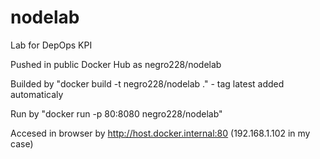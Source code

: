 # nodelab
Lab for DepOps KPI

Pushed in public Docker Hub as negro228/nodelab

Builded by "docker build -t negro228/nodelab ." - tag latest added automaticaly

Run by "docker run -p 80:8080 negro228/nodelab"

Accesed in browser by http://host.docker.internal:80   (192.168.1.102 in my case)
